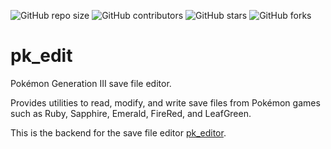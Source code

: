 ![GitHub repo size](https://img.shields.io/github/repo-size/CMIW/pk_edit)
![GitHub contributors](https://img.shields.io/github/contributors/CMIW/pk_edit)
![GitHub stars](https://img.shields.io/github/stars/CMIW/pk_edit?style=social)
![GitHub forks](https://img.shields.io/github/forks/CMIW/pk_edit?style=social)

# pk_edit

Pokémon Generation III save file editor.

Provides utilities to read, modify, and write save files from Pokémon games such as Ruby, Sapphire, Emerald, FireRed, and LeafGreen.

This is the backend for the save file editor [pk_editor](https://github.com/CMIW/pk_editor).
